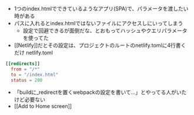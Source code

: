 
- 1つのindex.htmlでできているようなアプリ(SPA)で、パラメータを渡したい時がある
- パスに入れるとindex.htmlではないファイルにアクセスしにいってしまう
    - 設定で回避できるが面倒だな、とおもってハッシュやクエリパラメータを使ってた
- [[Netlify]]だとその設定は、プロジェクトのルートのnetlify.tomlに4行書くだけ
netlify.toml

```toml
[[redirects]]
  from = "/*"
  to = "/index.html"
  status = 200
```


- 「buildに_redirectを置くwebpackの設定を書いて…」とやってる人がいたけど必要ない
- [[Add to Home screen]]
